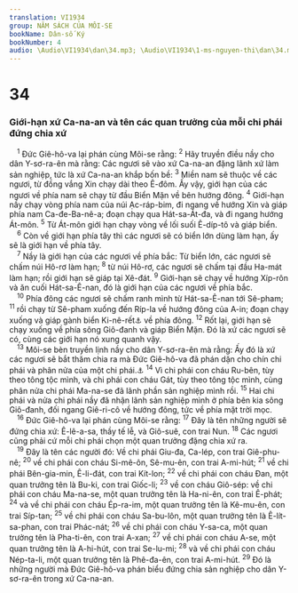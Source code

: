 ```yaml
---
translation: VI1934
group: NĂM SÁCH CỦA MÔI-SE
bookName: Dân-số Ký 
bookNumber: 4
audio: \Audio\VI1934\dan\34.mp3; \Audio\VI1934\1-ms-nguyen-thi\dan\34.mp3
---
```


<div class="title"><h1>34</h1><h3>Giới-hạn xứ Ca-na-an và tên các quan trưởng của mỗi chi phái đứng chia xứ</h3></div>
<span class="verse dan_34_1"> <sup>1</sup> Đức Giê-hô-va lại phán cùng Môi-se rằng: </span>
<span class="verse dan_34_2"><sup>2</sup> Hãy truyền điều nầy cho dân Y-sơ-ra-ên mà rằng: Các ngươi sẽ vào xứ Ca-na-an đặng lãnh xứ làm sản nghiệp, tức là xứ Ca-na-an khắp bốn bề: </span>
<span class="verse dan_34_3"><sup>3</sup> Miền nam sẽ thuộc về các ngươi, từ đồng vắng Xin chạy dài theo Ê-đôm. Ấy vậy, giới hạn của các ngươi về phía nam sẽ chạy từ đầu Biển Mặn về bên hướng đông. </span>
<span class="verse dan_34_4"><sup>4</sup> Giới-hạn nầy chạy vòng phía nam của núi Ạc-ráp-bim, đi ngang về hướng Xin và giáp phía nam Ca-đe-Ba-nê-a; đoạn chạy qua Hát-sa-Át-đa, và đi ngang hướng Át-môn. </span>
<span class="verse dan_34_5"><sup>5</sup> Từ Át-môn giới hạn chạy vòng về lối suối Ê-díp-tô và giáp biển. <br/></span>
<span class="verse dan_34_6"> <sup>6</sup> Còn về giới hạn phía tây thì các ngươi sẽ có biển lớn dùng làm hạn, ấy sẽ là giới hạn về phía tây. <br/></span>
<span class="verse dan_34_7"> <sup>7</sup> Nầy là giới hạn của các ngươi về phía bắc: Từ biển lớn, các ngươi sẽ chấm núi Hô-rơ làm hạn; </span>
<span class="verse dan_34_8"><sup>8</sup> từ núi Hô-rơ, các ngươi sẽ chấm tại đầu Ha-mát làm hạn; rồi giới hạn sẽ giáp tại Xê-đát. </span>
<span class="verse dan_34_9"><sup>9</sup> Giới-hạn sẽ chạy về hướng Xíp-rôn và ăn cuối Hát-sa-Ê-nan, đó là giới hạn của các ngươi về phía bắc. <br/></span>
<span class="verse dan_34_10"> <sup>10</sup> Phía đông các ngươi sẽ chấm ranh mình từ Hát-sa-Ê-nan tới Sê-pham; </span>
<span class="verse dan_34_11"><sup>11</sup> rồi chạy từ Sê-pham xuống đến Ríp-la về hướng đông của A-in; đoạn chạy xuống và giáp gành biển Ki-nê-rết<a data-toggle="tooltip" data-placement="bottom" title="Tức là biển Ghê-nê-sa-rét, cũng gọi là biển Ga-li-lê">⚓</a> về phía đông. </span>
<span class="verse dan_34_12"><sup>12</sup> Rốt lại, giới hạn sẽ chạy xuống về phía sông Giô-đanh và giáp Biển Mặn. Đó là xứ các ngươi sẽ có, cùng các giới hạn nó xung quanh vậy. <br/></span>
<span class="verse dan_34_13"> <sup>13</sup> Môi-se bèn truyền lịnh nầy cho dân Y-sơ-ra-ên mà rằng: Ấy đó là xứ các ngươi sẽ bắt thăm chia ra mà Đức Giê-hô-va đã phán dặn cho chín chi phái và phân nửa của một chi phái.<a data-toggle="tooltip" data-placement="bottom" title="Dan 26:52-56][gt=Gios 14:1-5">⚓</a></span>
<span class="verse dan_34_14"><sup>14</sup> Vì chi phái con cháu Ru-bên, tùy theo tông tộc mình, và chi phái con cháu Gát, tùy theo tông tộc mình, cùng phân nửa chi phái Ma-na-se đã lãnh phần sản nghiệp mình rồi. </span>
<span class="verse dan_34_15"><sup>15</sup> Hai chi phái và nửa chi phái nầy đã nhận lãnh sản nghiệp mình ở phía bên kia sông Giô-đanh, đối ngang Giê-ri-cô về hướng đông, tức về phía mặt trời mọc. <br/></span>
<span class="verse dan_34_16"> <sup>16</sup> Đức Giê-hô-va lại phán cùng Môi-se rằng: </span>
<span class="verse dan_34_17"><sup>17</sup> Đây là tên những người sẽ đứng chia xứ: Ê-lê-a-sa, thầy tế lễ, và Giô-suê, con trai Nun. </span>
<span class="verse dan_34_18"><sup>18</sup> Các ngươi cũng phải cứ mỗi chi phái chọn một quan trưởng đặng chia xứ ra. <br/></span>
<span class="verse dan_34_19"> <sup>19</sup> Đây là tên các người đó: Về chi phái Giu-đa, Ca-lép, con trai Giê-phu-nê; </span>
<span class="verse dan_34_20"><sup>20</sup> về chi phái con cháu Si-mê-ôn, Sê-mu-ên, con trai A-mi-hút; </span>
<span class="verse dan_34_21"><sup>21</sup> về chi phái Bên-gia-min, Ê-li-đát, con trai Kít-lon; </span>
<span class="verse dan_34_22"><sup>22</sup> về chi phái con cháu Đan, một quan trưởng tên là Bu-ki, con trai Giốc-li; </span>
<span class="verse dan_34_23"><sup>23</sup> về con cháu Giô-sép: về chi phái con cháu Ma-na-se, một quan trưởng tên là Ha-ni-ên, con trai Ê-phát; </span>
<span class="verse dan_34_24"><sup>24</sup> và về chi phái con cháu Ép-ra-im, một quan trưởng tên là Kê-mu-ên, con trai Síp-tan; </span>
<span class="verse dan_34_25"><sup>25</sup> về chi phái con cháu Sa-bu-lôn, một quan trưởng tên là Ê-lít-sa-phan, con trai Phác-nát; </span>
<span class="verse dan_34_26"><sup>26</sup> về chi phái con cháu Y-sa-ca, một quan trưởng tên là Pha-ti-ên, con trai A-xan; </span>
<span class="verse dan_34_27"><sup>27</sup> về chi phái con cháu A-se, một quan trưởng tên là A-hi-hút, con trai Se-lu-mi; </span>
<span class="verse dan_34_28"><sup>28</sup> và về chi phái con cháu Nép-ta-li, một quan trưởng tên là Phê-đa-ên, con trai A-mi-hút. </span>
<span class="verse dan_34_29"><sup>29</sup> Đó là những người mà Đức Giê-hô-va phán biểu đứng chia sản nghiệp cho dân Y-sơ-ra-ên trong xứ Ca-na-an. <br/></span>
